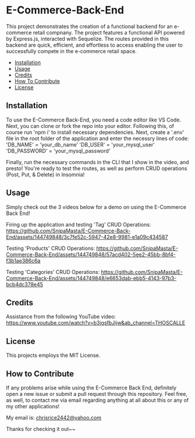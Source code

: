 # E-Commerce-Back-End

This project demonstrates the creation of a functional backend for an e-commerce retail compnany. The project features a functional API powered by Express.js, interacted with Sequelize. The routes provided in this backend are quick, efficient, and effortless to access enabling the user to successfully compete in the e-commerce retail space. 

- [Installation](#installation)
- [Usage](#usage)
- [Credits](#credits)
- [How To Contribute](#contribution)
- [License](#license)

## Installation

To use the E-Commerce Back-End, you need a code editor like VS Code. Next, you can clone or fork the repo into your editor. Following this, of course run 'npm i' to install necessary dependencies. Next, create a '.env' file in the root folder of the application and enter the necessry lines of code:
'DB_NAME' = 'your_db_name'
'DB_USER' = 'your_mysql_user'
'DB_PASSWORD' = 'your_mysql_password'

Finally, run the necessary commands in the CLI that I show in the video, and presto! You're ready to test the routes, as well as perform CRUD operations (Post, Put, & Delete) in Insomnia!

## Usage

Simply check out the 3 videos below for a demo on using the E-Commerce Back End!

Firing up the application and testing 'Tag' CRUD Operations:
https://github.com/SnipaMasta/E-Commerce-Back-End/assets/144749848/3c7fe52c-5947-42e8-9981-e1a09c434587

Testing 'Products' CRUD Operations: 
https://github.com/SnipaMasta/E-Commerce-Back-End/assets/144749848/57acd402-5ee2-45bb-8bf4-f3b1ae386c6a

Testing 'Categories' CRUD Operations: 
https://github.com/SnipaMasta/E-Commerce-Back-End/assets/144749848/e6653dab-ebb5-4143-97b3-bcb4dc378e45

## Credits

Assistance from the following YouTube video: https://www.youtube.com/watch?v=b3jgsfbJijw&ab_channel=THOSCALLE

## License

This projects employs the MIT License.

## How to Contribute

If any problems arise while using the E-Commerce Back End, definitely open a new issue or submit a pull request through this repository. Feel free, as well, to contact me via email regarding anything at all about this or any of my other applications!

My email is: chrisrice2442@yahoo.com

Thanks for checking it out~~

